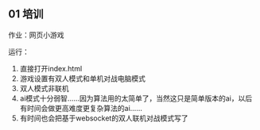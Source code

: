 ## 01 培训

作业：网页小游戏

运行：
 1. 直接打开index.html
 2. 游戏设置有双人模式和单机对战电脑模式
 3. 双人模式非联机
 4. ai模式十分弱智……因为算法用的太简单了，当然这只是简单版本的ai，以后有时间会做更高难度更复杂算法的ai……
 5. 有时间也会把基于websocket的双人联机对战模式写了
